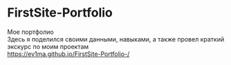 # FirstSite-Portfolio
Мое портфолио <br>
Здесь я поделился своими данными, навыками, а также провел краткий экскурс по моим проектам <br>
https://ev1ma.github.io/FirstSite-Portfolio-/
